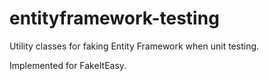 # entityframework-testing
Utility classes for faking Entity Framework when unit testing.

Implemented for FakeItEasy.
